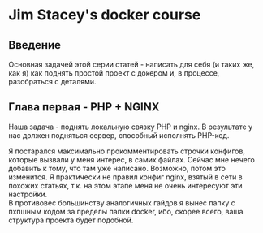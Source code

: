 # Jim Stacey's docker course

## Введение
Основная задачей этой серии статей - написать для себя (и таких же, как я) как поднять простой проект с докером и, в процессе, разобраться с деталями. 


## Глава первая - PHP + NGINX
Наша задача - поднять локальную связку PHP и nginx.
В результате у нас должен подняться сервер, способный исполнять PHP-код. 


Я постарался максимально прокомментировать строчки конфигов, которые вызвали у меня интерес, в самих файлах. 
Сейчас мне нечего добавить к тому, что там уже написано. Возможно, потом это изменится. 
Я практически не правил конфиг nginx, взятый в сети в похожих статьях, т.к. на этом этапе меня не очень интересуют эти настройки.  
В противовес большинству аналогичных гайдов я вынес папку с пхпшным кодом за пределы папки docker, ибо, скорее всего, ваша структура проекта будет подобной.